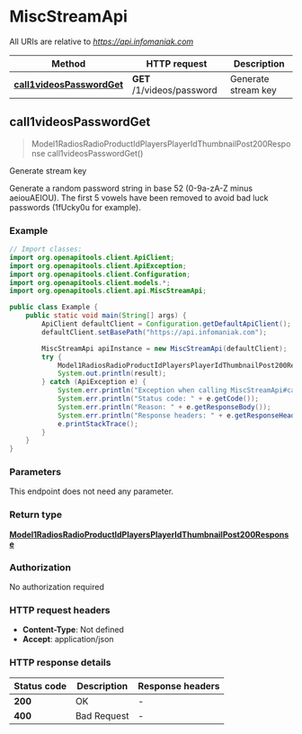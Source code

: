 # MiscStreamApi

All URIs are relative to *https://api.infomaniak.com*

| Method | HTTP request | Description |
|------------- | ------------- | -------------|
| [**call1videosPasswordGet**](MiscStreamApi.md#call1videosPasswordGet) | **GET** /1/videos/password | Generate stream key |



## call1videosPasswordGet

> Model1RadiosRadioProductIdPlayersPlayerIdThumbnailPost200Response call1videosPasswordGet()

Generate stream key

Generate a random password string in base 52 (0-9a-zA-Z minus aeiouAEIOU). The first 5 vowels have been removed to avoid bad luck passwords (1fUcky0u for example).

### Example

```java
// Import classes:
import org.openapitools.client.ApiClient;
import org.openapitools.client.ApiException;
import org.openapitools.client.Configuration;
import org.openapitools.client.models.*;
import org.openapitools.client.api.MiscStreamApi;

public class Example {
    public static void main(String[] args) {
        ApiClient defaultClient = Configuration.getDefaultApiClient();
        defaultClient.setBasePath("https://api.infomaniak.com");

        MiscStreamApi apiInstance = new MiscStreamApi(defaultClient);
        try {
            Model1RadiosRadioProductIdPlayersPlayerIdThumbnailPost200Response result = apiInstance.call1videosPasswordGet();
            System.out.println(result);
        } catch (ApiException e) {
            System.err.println("Exception when calling MiscStreamApi#call1videosPasswordGet");
            System.err.println("Status code: " + e.getCode());
            System.err.println("Reason: " + e.getResponseBody());
            System.err.println("Response headers: " + e.getResponseHeaders());
            e.printStackTrace();
        }
    }
}
```

### Parameters

This endpoint does not need any parameter.

### Return type

[**Model1RadiosRadioProductIdPlayersPlayerIdThumbnailPost200Response**](Model1RadiosRadioProductIdPlayersPlayerIdThumbnailPost200Response.md)

### Authorization

No authorization required

### HTTP request headers

- **Content-Type**: Not defined
- **Accept**: application/json


### HTTP response details
| Status code | Description | Response headers |
|-------------|-------------|------------------|
| **200** | OK |  -  |
| **400** | Bad Request |  -  |

